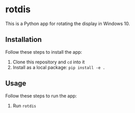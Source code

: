 # rotdis

This is a Python app for rotating the display in Windows 10.

## Installation

Follow these steps to install the app:

1. Clone this repository and `cd` into it
2. Install as a local package: `pip install -e .`

## Usage

Follow these steps to run the app:

1. Run `rotdis`
